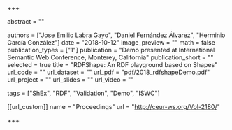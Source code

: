 +++

abstract = ""

authors = ["Jose Emilio Labra Gayo", "Daniel Fernández Álvarez", "Herminio García González"]
date = "2018-10-12"
image_preview = ""
math = false
publication_types = ["1"]
publication = "Demo presented at International Semantic Web Conference, Monterey, California"
publication_short = ""
selected = true
title = "RDFShape: An RDF playground based on Shapes"
url_code = ""
url_dataset = ""
url_pdf = "pdf/2018_rdfshapeDemo.pdf"
url_project = ""
url_slides = ""
url_video = ""

tags = ["ShEx", "RDF", "Validation", "Demo", "ISWC"]

[[url_custom]]
name = "Proceedings"
url = "http://ceur-ws.org/Vol-2180/"

+++